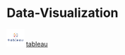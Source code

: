 # Data-Visualization

<img src="/assets/tableau.png" alt="Alt Text" width="40" height="40"> [tableau](https://public.tableau.com/app/profile/naveen.varma.patsamatla/vizzes)


